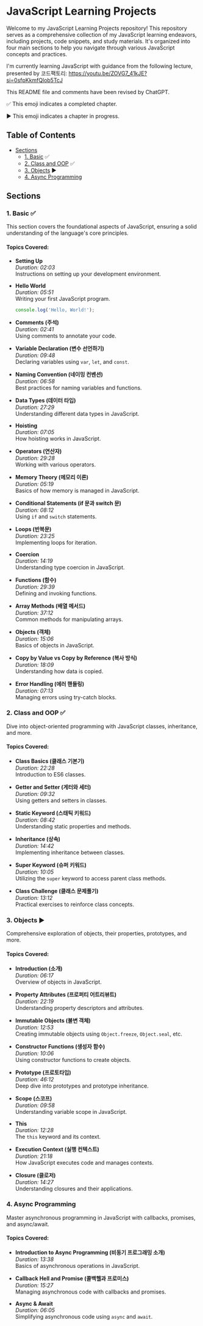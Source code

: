 # JavaScript Learning Projects

Welcome to my JavaScript Learning Projects repository! This repository serves as a comprehensive collection of my JavaScript learning endeavors, including projects, code snippets, and study materials. It's organized into four main sections to help you navigate through various JavaScript concepts and practices.

I'm currently learning JavaScript with guidance from the following lecture, presented by 코드팩토리: https://youtu.be/ZOVG7_41kJE?si=0sfpKkmfQlob5TcJ

This README file and comments have been revised by ChatGPT.

✅ This emoji indicates a completed chapter.

▶️ This emoji indicates a chapter in progress.

## Table of Contents

- [Sections](#sections)
  - [1. Basic](Basic) ✅
  - [2. Class and OOP](Class%20and%20OOP) ✅
  - [3. Objects](3-objects) ▶️
  - [4. Async Programming](4-async-programming)

## Sections

### 1. Basic ✅

This section covers the foundational aspects of JavaScript, ensuring a solid understanding of the language's core principles.

#### Topics Covered:
- **Setting Up**  
  *Duration: 02:03*  
  Instructions on setting up your development environment.

- **Hello World**  
  *Duration: 05:51*  
  Writing your first JavaScript program.  
  ```javascript
  console.log('Hello, World!');
  ```

- **Comments (주석)**  
  *Duration: 02:41*  
  Using comments to annotate your code.

- **Variable Declaration (변수 선언하기)**  
  *Duration: 09:48*  
  Declaring variables using `var`, `let`, and `const`.

- **Naming Convention (네이밍 컨벤션)**  
  *Duration: 06:58*  
  Best practices for naming variables and functions.

- **Data Types (데이터 타입)**  
  *Duration: 27:29*  
  Understanding different data types in JavaScript.

- **Hoisting**  
  *Duration: 07:05*  
  How hoisting works in JavaScript.

- **Operators (연산자)**  
  *Duration: 29:28*  
  Working with various operators.

- **Memory Theory (메모리 이론)**  
  *Duration: 05:19*  
  Basics of how memory is managed in JavaScript.

- **Conditional Statements (if 문과 switch 문)**  
  *Duration: 08:12*  
  Using `if` and `switch` statements.

- **Loops (반복문)**  
  *Duration: 23:25*  
  Implementing loops for iteration.

- **Coercion**  
  *Duration: 14:19*  
  Understanding type coercion in JavaScript.

- **Functions (함수)**  
  *Duration: 29:39*  
  Defining and invoking functions.

- **Array Methods (배열 메서드)**  
  *Duration: 37:12*  
  Common methods for manipulating arrays.

- **Objects (객체)**  
  *Duration: 15:06*  
  Basics of objects in JavaScript.

- **Copy by Value vs Copy by Reference (복사 방식)**  
  *Duration: 18:09*  
  Understanding how data is copied.

- **Error Handling (에러 핸들링)**  
  *Duration: 07:13*  
  Managing errors using try-catch blocks.

### 2. Class and OOP ✅

Dive into object-oriented programming with JavaScript classes, inheritance, and more.

#### Topics Covered:
- **Class Basics (클래스 기본기)**  
  *Duration: 22:28*  
  Introduction to ES6 classes.

- **Getter and Setter (게터와 세터)**  
  *Duration: 09:32*  
  Using getters and setters in classes.

- **Static Keyword (스태틱 키워드)**  
  *Duration: 08:42*  
  Understanding static properties and methods.

- **Inheritance (상속)**  
  *Duration: 14:42*  
  Implementing inheritance between classes.

- **Super Keyword (슈퍼 키워드)**  
  *Duration: 10:05*  
  Utilizing the `super` keyword to access parent class methods.

- **Class Challenge (클래스 문제풀기)**  
  *Duration: 13:12*  
  Practical exercises to reinforce class concepts.

### 3. Objects ▶️

Comprehensive exploration of objects, their properties, prototypes, and more.

#### Topics Covered:
- **Introduction (소개)**  
  *Duration: 06:17*  
  Overview of objects in JavaScript.

- **Property Attributes (프로퍼티 어트리뷰트)**  
  *Duration: 22:19*  
  Understanding property descriptors and attributes.

- **Immutable Objects (불변 객체)**  
  *Duration: 12:53*  
  Creating immutable objects using `Object.freeze`, `Object.seal`, etc.

- **Constructor Functions (생성자 함수)**  
  *Duration: 10:06*  
  Using constructor functions to create objects.

- **Prototype (프로토타입)**  
  *Duration: 46:12*  
  Deep dive into prototypes and prototype inheritance.

- **Scope (스코프)**  
  *Duration: 09:58*  
  Understanding variable scope in JavaScript.

- **This**  
  *Duration: 12:28*  
  The `this` keyword and its context.

- **Execution Context (실행 컨텍스트)**  
  *Duration: 21:18*  
  How JavaScript executes code and manages contexts.

- **Closure (클로저)**  
  *Duration: 14:27*  
  Understanding closures and their applications.

### 4. Async Programming

Master asynchronous programming in JavaScript with callbacks, promises, and async/await.

#### Topics Covered:
- **Introduction to Async Programming (비동기 프로그래밍 소개)**  
  *Duration: 13:38*  
  Basics of asynchronous operations in JavaScript.

- **Callback Hell and Promise (콜백헬과 프로미스)**  
  *Duration: 15:27*  
  Managing asynchronous code with callbacks and promises.

- **Async & Await**  
  *Duration: 06:05*  
  Simplifying asynchronous code using `async` and `await`.
